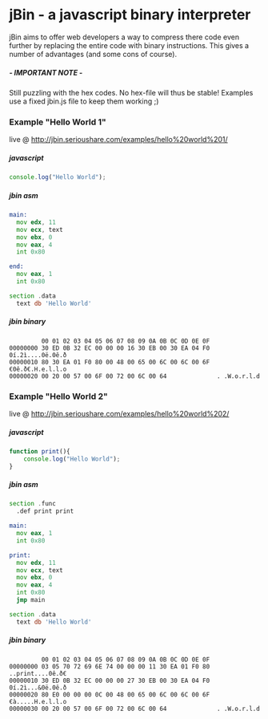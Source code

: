# jBin - a javascript binary interpreter

jBin aims to offer web developers a way to compress there code even further by replacing the entire code with binary instructions. This gives a number of advantages (and some cons of course).

##### - IMPORTANT NOTE -
Still puzzling with the hex codes. No hex-file will thus be stable!
Examples use a fixed jbin.js file to keep them working ;)


### Example "Hello World 1"
live @ http://jbin.serioushare.com/examples/hello%20world%201/

##### javascript
```javascript
console.log("Hello World");
```

##### jbin asm
```asm
main:
  mov edx, 11
  mov ecx, text
  mov ebx, 0
  mov eax, 4
  int 0x80

end:
  mov eax, 1
  int 0x80

section .data
  text db 'Hello World'
```

##### jbin binary
```
         00 01 02 03 04 05 06 07 08 09 0A 0B 0C 0D 0E 0F
00000000 30 ED 0B 32 EC 00 00 00 16 30 EB 00 30 EA 04 F0  0í.2ì....0ë.0ê.ð
00000010 80 30 EA 01 F0 80 00 48 00 65 00 6C 00 6C 00 6F  €0ê.ð€.H.e.l.l.o
00000020 00 20 00 57 00 6F 00 72 00 6C 00 64              . .W.o.r.l.d
```

### Example "Hello World 2"
live @ http://jbin.serioushare.com/examples/hello%20world%202/

##### javascript
```javascript
function print(){
    console.log("Hello World");
}
```

##### jbin asm
```asm
section .func
  .def print print

main:
  mov eax, 1
  int 0x80

print:
  mov edx, 11
  mov ecx, text
  mov ebx, 0
  mov eax, 4
  int 0x80
  jmp main

section .data
  text db 'Hello World'
```

##### jbin binary
```
         00 01 02 03 04 05 06 07 08 09 0A 0B 0C 0D 0E 0F
00000000 03 05 70 72 69 6E 74 00 00 00 11 30 EA 01 F0 80  ..print....0ê.ð€
00000010 30 ED 0B 32 EC 00 00 00 27 30 EB 00 30 EA 04 F0  0í.2ì...&0ë.0ê.ð
00000020 80 E0 00 00 00 0C 00 48 00 65 00 6C 00 6C 00 6F  €à.....H.e.l.l.o
00000030 00 20 00 57 00 6F 00 72 00 6C 00 64              . .W.o.r.l.d
```

